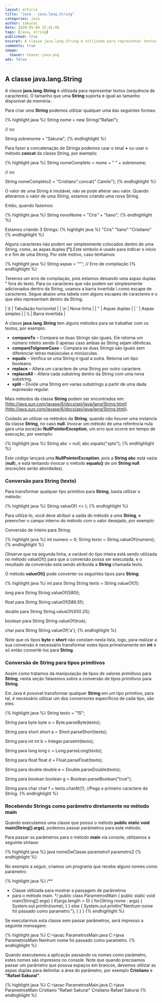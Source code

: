 ```yaml
---
layout: article
title: "Java - java.lang.String"
categories: java
author: sakurai
date: 2020-05-09 15:41:00
tags: [java, string]
published: true
excerpt: A classe java.lang.String é utilizada para representar textos (sequência de caracteres).
comments: true
image:
  teaser: teaser-java.png
ads: false
---
```


## A classe java.lang.String

A classe **java.lang.String** é utilizada para representar textos (sequência de caracteres). O tamanho que uma **String** suporta é igual ao tamanho disponível de memória.

Para criar uma **String** podemos utilizar qualquer uma das seguintes formas:

{% highlight java %}
String nome = new String("Rafael");

// ou

String sobrenome = "Sakurai";
{% endhighlight %}

Para fazer a concatenação de Strings podemos usar o sinal **+** ou usar o método **concat** da classe String, por exemplo:

{% highlight java %}
String nomeCompleto = nome + " " + sobrenome;

// ou

String nomeCompleto2 = "Cristiano".concat(" Camilo");
{% endhighlight %}

O valor de uma String é imutável, não se pode alterar seu valor. Quando alteramos o valor de uma String, estamos criando uma nova String.

Então, quando fazemos:

{% highlight java %}
String novoNome = "Cris" + "tiano";
{% endhighlight %}

Estamos criando 3 Strings:
{% highlight java %}
	"Cris"
	"tiano"
	"Cristiano"
{% endhighlight %}

Alguns caracteres não podem ser simplesmente colocados dentro de uma String, como, as aspas duplas **(")**.Este símbolo é usado para indicar o início e o fim de uma String. Por este motivo, caso tenhamos:

{% highlight java %}
String aspas = """; // Erro de compilação
{% endhighlight %}

Teremos um erro de compilação, pois estamos deixando uma aspas duplas " fora do texto. Para os caracteres que não podem ser simplesmente adicionados dentro da String, usamos a barra invertida \ como escape de caracteres. Segue abaixo uma tabela com alguns escapes de caracteres e o que eles representam dentro da String.

| \t | Tabulação horizontal |
| \n | Nova linha           |
| \" | Aspas duplas         |
| \' | Aspas simples        |
| \\\\ | Barra invertida      |

A classe **java.lang.String** tem alguns métodos para se trabalhar com os textos, por exemplo:

- **compareTo** – Compara se duas Strings são iguais. Ele retorna um número inteiro sendo 0 apenas caso ambas as String sejam idênticas.
- **compareToIgnoreCase** – Compara se duas Strings são iguais sem diferenciar letras maiúsculas e minúsculas.
- **equals** – Verifica se uma String é igual a outra. Retorna um tipo booleano.
- **replace** – Altera um caractere de uma String por outro caractere.
- **replaceAll** – Altera cada substring dentro da String com uma nova substring.
- **split** – Divide uma String em varias substrings a partir de uma dada expressão regular.

Mais métodos da classe **String** podem ser encontrados em: [http://java.sun.com/javase/6/docs/api/java/lang/String.html](http://java.sun.com/javase/6/docs/api/java/lang/String.html).

Cuidado ao utilizar os métodos da **String**, quando não houver uma instancia da classe **String**, no caso **null**. Invocar um método de uma referência nula gera uma exceção **NullPointerException**, um erro que ocorre em tempo de execução, por exemplo:

{% highlight java %}
String abc = null;
abc.equals("xpto");
{% endhighlight %}

Este código lançará uma **NullPointerException**, pois a **String abc** está vazia (**null**), e está tentando invocar o método **equals()** de um **String null** (exceções serão abordadas).


### Conversão para String (texto)

Para transformar qualquer tipo primitivo para **String**, basta utilizar o método:

{% highlight java %}
String.valueOf( <<informacao que se convertida para texto>> );
{% endhighlight %}

Para utilizá-lo, você deve atribuir a saída do método a uma **String**, e preencher o campo interno do método com o valor desejado, por exemplo:

Conversão de inteiro para String:

{% highlight java %}
int numero = 4;
String texto = String.valueOf(numero);
{% endhighlight %}

Observe que na segunda linha, a variável do tipo inteira está sendo utilizada no método valueOf() para que a conversão possa ser executada, e o resultado da conversão está sendo atribuída a **String** chamada texto.

O método **valueOf()** pode converter os seguintes tipos para **String**:

{% highlight java %}
int para String
String texto = String.valueOf(1);

long para String
String.valueOf(580l);

float para String
	String.valueOf(586.5f);

double para String
	String.valueOf(450.25);

boolean para String
	String.valueOf(true);

char para String
String.valueOf('a');
{% endhighlight %}

Note que os tipos **byte** e **short** não constam nesta lista, logo, para realizar a sua conversão é necessário transformar estes tipos primeiramente em **int** e só então convertê-los para **String**.


### Conversão de String para tipos primitivos

Assim como tratamos da manipulação de tipos de valores primitivos para **String**, nesta seção falaremos sobre a conversão de tipos primitivos para **String**.

Em Java é possível transformar qualquer **String** em um tipo primitivo, para tal, é necessário utilizar um dos conversores específicos de cada tipo, são eles:

{% highlight java %}
String texto = "15";

String para byte
byte o = Byte.parseByte(texto);

String para short
short a = Short.parseShort(texto);

String para int
int b = Integer.parseInt(texto);

String para long
long c = Long.parseLong(texto);

String para float
float d = Float.parseFloat(texto);

String para double
double e = Double.parseDouble(texto);

String para boolean
boolean  g = Boolean.parseBoolean("true");

String para char
char f = texto.charAt(1); //Pega o primeiro caractere da String.
{% endhighlight %}

### Recebendo Strings como parâmetro diretamente no método main

Quando executamos uma classe que possui o método **public static void main(String[] args)**, podemos passar parâmetros para este método.

Para passar os parâmetros para o método **main** via console, utilizamos a seguinte sintaxe:

{% highlight java %}
java nomeDaClasse parametro1 parametro2
{% endhighlight %}

No exemplo a seguir, criamos um programa que recebe alguns nomes como parâmetro:

{% highlight java %}
/**
 * Classe utilizada para mostrar a passagem de parâmetros
 * para o método main.
 */
public class ParametrosMain {
    public static void main(String[] args) {
        if(args.length > 0) {
            for(String nome : args) {
                System.out.println(nome);
            }
        } else {
            System.out.println("Nenhum nome foi passado como parametro.");
        }
    }
}
{% endhighlight %}

Se executarmos esta classe sem passar parâmetros, será impresso a seguinte mensagem:

{% highlight java %}
C:\>javac ParametrosMain.java
C:\>java ParametrosMain
Nenhum nome foi passado como parametro.
{% endhighlight %}

Quando executamos a aplicação passando os nomes como parâmetro, estes nomes são impressos no console. Note que quando precisamos passar um parâmetro que possua espaços em brancos, devemos utilizar as aspas duplas para delimitar a área do parâmetro, por exemplo **Cristiano** e **"Rafael Sakurai"**.

{% highlight java %}
C:\>javac ParametrosMain.java
C:\>java ParametrosMain Cristiano "Rafael Sakurai"
Cristiano
Rafael Sakurai
{% endhighlight %}
